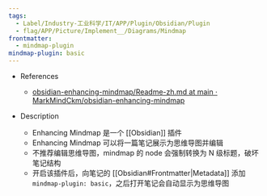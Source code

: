 ```yaml
---
tags:
  - Label/Industry-工业科学/IT/APP/Plugin/Obsidian/Plugin
  - flag/APP/Picture/Implement__/Diagrams/Mindmap
frontmatter:
  - mindmap-plugin
mindmap-plugin: basic
---
```


- References
    - [obsidian-enhancing-mindmap/Readme-zh.md at main · MarkMindCkm/obsidian-enhancing-mindmap](https://github.com/MarkMindCkm/obsidian-enhancing-mindmap/blob/main/Readme-zh.md)

- Description
   - Enhancing Mindmap 是一个 [[Obsidian]] 插件
   - Enhancing Mindmap 可以将一篇笔记展示为思维导图并编辑
   - 不推荐编辑思维导图，mindmap 的 node 会强制转换为 N 级标题，破坏笔记结构
   - 开启该插件后，向笔记的 [[Obsidian#Frontmatter|Metadata]] 添加 `mindmap-plugin: basic`，之后打开笔记会自动显示为思维导图
